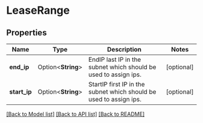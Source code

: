 # LeaseRange

## Properties

Name | Type | Description | Notes
------------ | ------------- | ------------- | -------------
**end_ip** | Option<**String**> | EndIP last IP in the subnet which should be used to assign ips. | [optional]
**start_ip** | Option<**String**> | StartIP first IP in the subnet which should be used to assign ips. | [optional]

[[Back to Model list]](../README.md#documentation-for-models) [[Back to API list]](../README.md#documentation-for-api-endpoints) [[Back to README]](../README.md)


